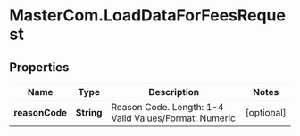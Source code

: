 # MasterCom.LoadDataForFeesRequest

## Properties

Name | Type | Description | Notes
------------ | ------------- | ------------- | -------------
**reasonCode** | **String** | Reason Code.   Length: 1-4   Valid Values/Format: Numeric | [optional] 



